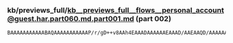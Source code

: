 ### kb/previews_full/kb__previews_full__flows__personal_account@guest.har.part060.md.part001.md (part 002)

```md
BAAAAAAAAAAABAQAAAAAAAAAAAP/r/gD++v8AAh4EAAADAAAAAAEAAAD/AAEAAQD/AAAAAAD/AAD8AAD94Pw
```

```
